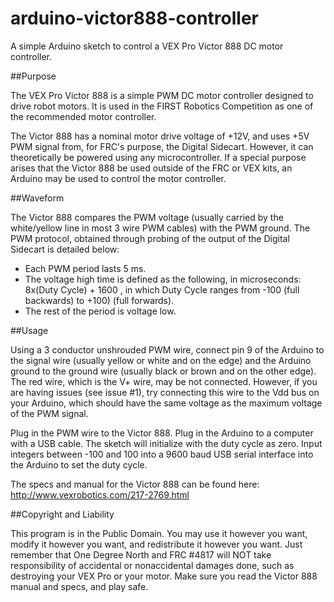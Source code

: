 arduino-victor888-controller
============================

A simple Arduino sketch to control a VEX Pro Victor 888 DC motor controller. 

##Purpose

The VEX Pro Victor 888 is a simple PWM DC motor controller designed to drive robot motors. It is used in the FIRST Robotics Competition as one of the recommended motor controller.

The Victor 888 has a nominal motor drive voltage of +12V, and uses +5V PWM signal from, for FRC's purpose, the Digital Sidecart. However, it can theoretically be powered using any microcontroller. If a special purpose arises that the Victor 888 be used outside of the FRC or VEX kits, an Arduino may be used to control the motor controller.

##Waveform

The Victor 888 compares the PWM voltage (usually carried by the white/yellow line in most 3 wire PWM cables) with the PWM ground. The PWM protocol, obtained through probing of the output of the Digital Sidecart is detailed below:

* Each PWM period lasts 5 ms.
* The voltage high time is defined as the following, in microseconds: 8x(Duty Cycle) + 1600 , in which Duty Cycle ranges from -100 (full backwards) to +100) (full forwards).
* The rest of the period is voltage low.

##Usage

Using a 3 conductor unshrouded PWM wire, connect pin 9 of the Arduino to the signal wire (usually yellow or white and on the edge) and the Arduino ground to the ground wire (usually black or brown and on the other edge). The red wire, which is the V+ wire, may be not connected. However, if you are having issues (see issue #1), try connecting this wire to the Vdd bus on your Arduino, which should have the same voltage as the maximum voltage of the PWM signal.

Plug in the PWM wire to the Victor 888. Plug in the Arduino to a computer with a USB cable. 
The sketch will initialize with the duty cycle as zero. Input integers between -100 and 100 into a 9600 baud USB serial interface into the Arduino to set the duty cycle.

The specs and manual for the Victor 888 can be found here: http://www.vexrobotics.com/217-2769.html 

##Copyright and Liability

This program is in the Public Domain. You may use it however you want, modify it however you want, and redistribute it however you want. Just remember that One Degree North and FRC #4817 will NOT take responsibility of accidental or nonaccidental damages done, such as destroying your VEX Pro or your motor. Make sure you read the Victor 888 manual and specs, and play safe. 
